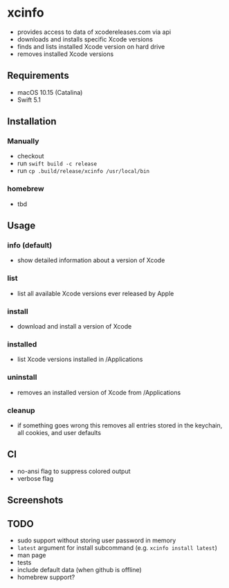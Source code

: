 # xcinfo

- provides access to data of xcodereleases.com via api
- downloads and installs specific Xcode versions
- finds and lists installed Xcode version on hard drive
- removes installed Xcode versions

## Requirements
- macOS 10.15 (Catalina)
- Swift 5.1

## Installation

### Manually
- checkout
- run `swift build -c release`
- run `cp .build/release/xcinfo /usr/local/bin`

### homebrew
- tbd

## Usage

### info (default)
- show detailed information about a version of Xcode

### list
- list all available Xcode versions ever released by Apple

### install
- download and install a version of Xcode 

### installed
- list Xcode versions installed in /Applications 

### uninstall
- removes an installed version of Xcode from /Applications

### cleanup
- if something goes wrong this removes all entries stored in the keychain, all cookies, and user defaults  

## CI
- no-ansi flag to suppress colored output
- verbose flag

## Screenshots

## TODO
- sudo support without storing user password in memory
- `latest` argument for install subcommand (e.g. `xcinfo install latest`)
- man page
- tests
- include default data (when github is offline)
- homebrew support?
